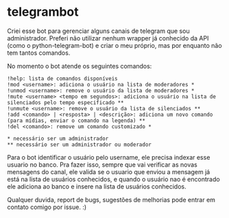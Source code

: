 # telegrambot

Criei esse bot para gerenciar alguns canais de telegram que sou administrador. Preferi não utilizar nenhum wrapper já conhecido da API (como o python-telegram-bot) e criar o meu próprio, mas por enquanto não tem tantos comandos.

No momento o bot atende os seguintes comandos:
```
!help: lista de comandos disponíveis
!mod <username>: adiciona o usuário na lista de moderadores *
!unmod <username>: remove o usuário da lista de moderadores *
!mute <username> <tempo em segundos>: adiciona o usuário na lista de silenciados pelo tempo especificado **
!unmute <username>: remove o usuário da lista de silenciados **
!add <comando> | <resposta> | <descrição>: adiciona um novo comando (para mídias, enviar o comando na legenda) **
!del <comando>: remove um comando customizado *

* necessário ser um administrador
** necessário ser um administrador ou moderador
```
Para o bot identificar o usuário pelo username, ele precisa indexar esse usuario no banco. Pra fazer isso, sempre que vai verificar as novas mensagens do canal, ele valida se o usuario que enviou a mensagem já está na lista de usuários conhecidos, e quando o usuário nao é encontrado ele adiciona ao banco e insere na lista de usuários conhecidos.

Qualquer duvida, report de bugs, sugestões de melhorias pode entrar em contato comigo por issue. :)




